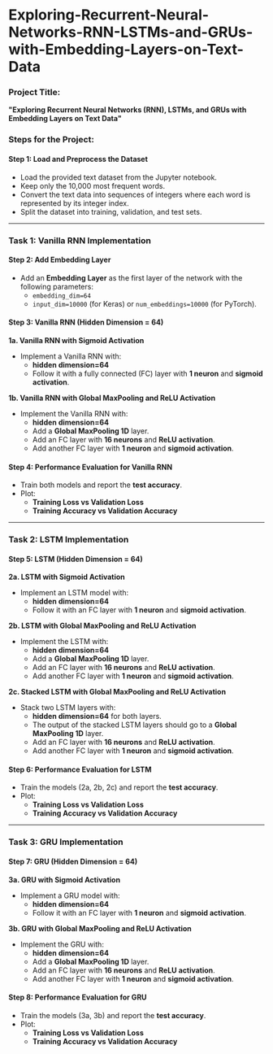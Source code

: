 # Exploring-Recurrent-Neural-Networks-RNN-LSTMs-and-GRUs-with-Embedding-Layers-on-Text-Data

### Project Title:
**"Exploring Recurrent Neural Networks (RNN), LSTMs, and GRUs with Embedding Layers on Text Data"**

### Steps for the Project:

#### Step 1: Load and Preprocess the Dataset
- Load the provided text dataset from the Jupyter notebook.
- Keep only the 10,000 most frequent words.
- Convert the text data into sequences of integers where each word is represented by its integer index.
- Split the dataset into training, validation, and test sets.

---

### Task 1: Vanilla RNN Implementation

#### Step 2: Add Embedding Layer
- Add an **Embedding Layer** as the first layer of the network with the following parameters:
  - `embedding_dim=64`
  - `input_dim=10000` (for Keras) or `num_embeddings=10000` (for PyTorch).

#### Step 3: Vanilla RNN (Hidden Dimension = 64)
**1a. Vanilla RNN with Sigmoid Activation**
- Implement a Vanilla RNN with:
  - **hidden dimension=64**
  - Follow it with a fully connected (FC) layer with **1 neuron** and **sigmoid activation**.

**1b. Vanilla RNN with Global MaxPooling and ReLU Activation**
- Implement the Vanilla RNN with:
  - **hidden dimension=64**
  - Add a **Global MaxPooling 1D** layer.
  - Add an FC layer with **16 neurons** and **ReLU activation**.
  - Add another FC layer with **1 neuron** and **sigmoid activation**.

#### Step 4: Performance Evaluation for Vanilla RNN
- Train both models and report the **test accuracy**.
- Plot:
  - **Training Loss vs Validation Loss**
  - **Training Accuracy vs Validation Accuracy**

---

### Task 2: LSTM Implementation

#### Step 5: LSTM (Hidden Dimension = 64)
**2a. LSTM with Sigmoid Activation**
- Implement an LSTM model with:
  - **hidden dimension=64**
  - Follow it with an FC layer with **1 neuron** and **sigmoid activation**.

**2b. LSTM with Global MaxPooling and ReLU Activation**
- Implement the LSTM with:
  - **hidden dimension=64**
  - Add a **Global MaxPooling 1D** layer.
  - Add an FC layer with **16 neurons** and **ReLU activation**.
  - Add another FC layer with **1 neuron** and **sigmoid activation**.

**2c. Stacked LSTM with Global MaxPooling and ReLU Activation**
- Stack two LSTM layers with:
  - **hidden dimension=64** for both layers.
  - The output of the stacked LSTM layers should go to a **Global MaxPooling 1D** layer.
  - Add an FC layer with **16 neurons** and **ReLU activation**.
  - Add another FC layer with **1 neuron** and **sigmoid activation**.

#### Step 6: Performance Evaluation for LSTM
- Train the models (2a, 2b, 2c) and report the **test accuracy**.
- Plot:
  - **Training Loss vs Validation Loss**
  - **Training Accuracy vs Validation Accuracy**

---

### Task 3: GRU Implementation

#### Step 7: GRU (Hidden Dimension = 64)
**3a. GRU with Sigmoid Activation**
- Implement a GRU model with:
  - **hidden dimension=64**
  - Follow it with an FC layer with **1 neuron** and **sigmoid activation**.

**3b. GRU with Global MaxPooling and ReLU Activation**
- Implement the GRU with:
  - **hidden dimension=64**
  - Add a **Global MaxPooling 1D** layer.
  - Add an FC layer with **16 neurons** and **ReLU activation**.
  - Add another FC layer with **1 neuron** and **sigmoid activation**.

#### Step 8: Performance Evaluation for GRU
- Train the models (3a, 3b) and report the **test accuracy**.
- Plot:
  - **Training Loss vs Validation Loss**
  - **Training Accuracy vs Validation Accuracy**

